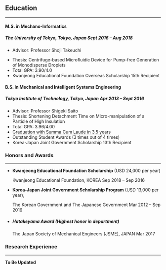 ## Education

------

#### M.S. in Mechano-Informatics

##### The University of Tokyo, Tokyo, Japan 																																								Sept 2016 – Aug 2018

- Advisor: Professor Shoji Takeuchi

* Thesis: Centrifuge-based Microfluidic Device for Pump-free Generation of Monodisperse Droplets
* Total GPA: 3.90/4.0
* Kwanjeong Educational Foundation Overseas Scholarship 15th Recipient



#### B.S. in Mechanical and Intelligent Systems Engineering

##### Tokyo Institute of Technology, Tokyo, Japan 																																					Apr 2013 – Sept 2016

* Advisor: Professor Shigeki Saito
* Thesis: Shortening Detachment Time on Micro-manipulation of a Particle of High Insulation
* Total GPA: 3.96/4.00
* <u>Graduation with Summa Cum Laude in 3.5 years</u>
* Outstanding Student Awards (3 times out of 4 times)
* Korea-Japan Joint Government Scholarship 13th Recipient



### Honors and Awards

------

* **Kwanjeong Educational Foundation Scholarship** (USD 24,000 per year)

  Kwanjeong Educational Foundation, KOREA																																						Sep 2018 – Sep 2016

* **Korea-Japan Joint Government Scholarship Program** (USD 13,000 per year), 

  The Korean Government and The Japanese Government																																 Mar 2012 – Sep 2016

* ##### **Hatakeyama Award (Highest honor in department)**

  The Japan Society of Mechanical Engineers (JSME), JAPAN																																					Mar 2017





### Research Experience

------

**To Be Updated**
